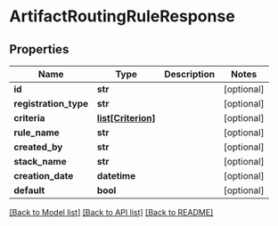 # ArtifactRoutingRuleResponse

## Properties
Name | Type | Description | Notes
------------ | ------------- | ------------- | -------------
**id** | **str** |  | [optional] 
**registration_type** | **str** |  | [optional] 
**criteria** | [**list[Criterion]**](Criterion.md) |  | [optional] 
**rule_name** | **str** |  | [optional] 
**created_by** | **str** |  | [optional] 
**stack_name** | **str** |  | [optional] 
**creation_date** | **datetime** |  | [optional] 
**default** | **bool** |  | [optional] 

[[Back to Model list]](../README.md#documentation-for-models) [[Back to API list]](../README.md#documentation-for-api-endpoints) [[Back to README]](../README.md)

